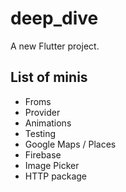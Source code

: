 # deep_dive

A new Flutter project.

## List of minis
- Froms
- Provider
- Animations
- Testing
- Google Maps / Places
- Firebase
- Image Picker
- HTTP package

